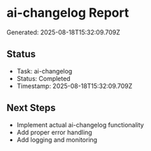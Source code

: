 # ai-changelog Report

Generated: 2025-08-18T15:32:09.709Z

## Status
- Task: ai-changelog
- Status: Completed
- Timestamp: 2025-08-18T15:32:09.709Z

## Next Steps
- Implement actual ai-changelog functionality
- Add proper error handling
- Add logging and monitoring

